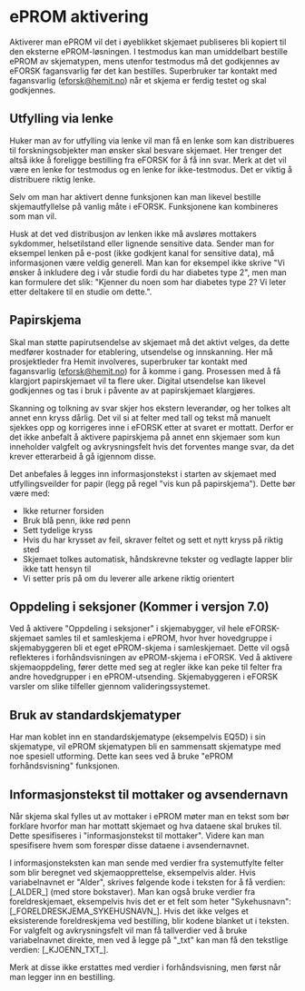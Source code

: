 # ePROM aktivering

Aktiverer man ePROM vil det i øyeblikket skjemaet publiseres bli kopiert til den eksterne ePROM-løsningen.
I testmodus kan man umiddelbart bestille ePROM av skjematypen, mens utenfor testmodus må det godkjennes 
av eFORSK fagansvarlig før det kan bestilles. Superbruker tar kontakt med fagansvarlig (eforsk@hemit.no) når et skjema er ferdig testet og skal godkjennes.

## Utfylling via lenke

Huker man av for utfylling via lenke vil man få en lenke som kan distribueres til forskningsobjekter man ønsker skal besvare skjemaet.
Her trenger det altså ikke å foreligge bestilling fra eFORSK for å få inn svar. Merk at det vil være en lenke for testmodus og en lenke for ikke-testmodus. Det er viktig å distribuere riktig lenke.

Selv om man har aktivert denne funksjonen kan man likevel bestille skjemautfyllelse på vanlig måte i eFORSK. Funksjonene kan kombineres som man vil.

Husk at det ved distribusjon av lenken ikke må avsløres mottakers sykdommer, helsetilstand eller lignende sensitive data. Sender man for eksempel lenken på e-post (ikke godkjent kanal for sensitive data), må informasjonen være veldig generell. Man kan for eksempel ikke skrive "Vi ønsker å inkludere deg i vår studie fordi du har diabetes type 2", men man kan formulere det slik: "Kjenner du noen som har diabetes type 2? Vi leter etter deltakere til en studie om dette.".

## Papirskjema

Skal man støtte papirutsendelse av skjemaet må det aktivt velges, da dette medfører kostnader for etablering, utsendelse og innskanning. Her må prosjektleder fra Hemit involveres, superbruker tar kontakt med fagansvarlig (eforsk@hemit.no) for å komme i gang. Prosessen med å få klargjort papirskjemaet vil ta flere uker. Digital utsendelse kan likevel godkjennes og tas i bruk i påvente av at papirskjemaet klargjøres.

Skanning og tolkning av svar skjer hos ekstern leverandør, og her tolkes alt annet enn kryss dårlig. Det vil si at felter med tall og tekst må manuelt sjekkes opp og korrigeres inne i eFORSK etter at svaret er mottatt. Derfor er det ikke anbefalt å aktivere papirskjema på annet enn skjemaer som kun inneholder valgfelt og avkrysningsfelt hvis det forventes mange svar, da det krever etterarbeid å gå igjennom disse. 

Det anbefales å legges inn informasjonstekst i starten av skjemaet med utfyllingsveilder for papir (legg på regel "vis kun på papirskjema"). Dette bør være med:
* Ikke returner forsiden
* Bruk blå penn, ikke rød penn
* Sett tydelige kryss
* Hvis du har krysset av feil, skraver feltet og sett et nytt kryss på riktig sted
* Skjemaet tolkes automatisk, håndskrevne tekster og vedlagte lapper blir ikke tatt hensyn til
* Vi setter pris på om du leverer alle arkene riktig orientert

## Oppdeling i seksjoner (Kommer i versjon 7.0)

Ved å aktivere "Oppdeling i seksjoner" i skjemabygger, vil hele eFORSK-skjemaet samles til et samleskjema i ePROM, hvor hver hovedgruppe i skjemabyggeren bli et eget ePROM-skjema i samleskjemaet. Dette vil også reflekteres i forhåndsvisningen av ePROM-skjema i eFORSK.
Ved å aktivere skjemaoppdeling, fører dette med seg at regler ikke kan peke til felter fra andre hovedgrupper i en ePROM-utsending. Skjemabyggeren i eFORSK varsler om slike tilfeller gjennom valideringssystemet.


## Bruk av standardskjematyper

Har man koblet inn en standardskjematype (eksempelvis EQ5D) i sin skjematype, vil ePROM skjematypen bli en sammensatt skjematype med noe spesiell utforming. Dette kan sees ved å bruke "ePROM forhåndsvisning" funksjonen.

## Informasjonstekst til mottaker og avsendernavn

Når skjema skal fylles ut av mottaker i ePROM møter man en tekst som bør forklare hvorfor man har mottatt skjemaet
og hva dataene skal brukes til. Dette spesifiseres i "informasjonstekst til mottaker". Videre kan man spesifisere hvem 
som forespør disse dataene i avsendernavnet.

I informasjonsteksten kan man sende med verdier fra systemutfylte felter som blir beregnet ved skjemaopprettelse, eksempelvis alder. Hvis variabelnavnet er "Alder", skrives følgende kode i teksten for å få verdien:  [\_ALDER\_]  (med store bokstaver). Man kan også bruke verdier fra foreldreskjemaet, eksempelvis hvis det er et felt som heter "Sykehusnavn": [\_FORELDRESKJEMA\_SYKEHUSNAVN\_]. Hvis det ikke velges et eksisterende foreldreskjema ved bestilling, blir kodene blanket ut i teksten. For valgfelt og avkrysningsfelt vil man få tallverdier ved å bruke variabelnavnet direkte, men ved å legge på "\_txt" kan man få den tekstlige verdien: [\_KJOENN\_TXT\_].

Merk at disse ikke erstattes med verdier i forhåndsvisning, men først når man legger inn en bestilling.
